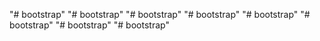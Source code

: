"# bootstrap" 
"# bootstrap" 
"# bootstrap" 
"# bootstrap" 
"# bootstrap" 
"# bootstrap" 
"# bootstrap" 
"# bootstrap" 
